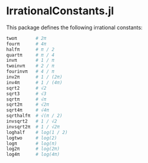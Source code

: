 # IrrationalConstants.jl

This package defines the following irrational constants:

```julia
twoπ       # 2π
fourπ      # 4π
halfπ      # π / 2
quartπ     # π / 4
invπ       # 1 / π
twoinvπ    # 2 / π
fourinvπ   # 4 / π
inv2π      # 1 / (2π)
inv4π      # 1 / (4π)
sqrt2      # √2
sqrt3      # √3
sqrtπ      # √π
sqrt2π     # √2π
sqrt4π     # √4π
sqrthalfπ  # √(π / 2)
invsqrt2   # 1 / √2
invsqrt2π  # 1 / √2π
loghalf    # log(1 / 2)
logtwo     # log(2)
logπ       # log(π)
log2π      # log(2π)
log4π      # log(4π)
```

